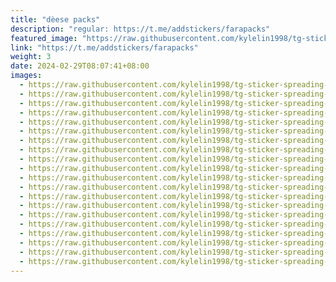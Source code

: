 ```yaml
---
title: "dèese packs"
description: "regular: https://t.me/addstickers/farapacks"
featured_image: "https://raw.githubusercontent.com/kylelin1998/tg-sticker-spreading-worldwide-images/main/img/f1655f28-1422-4354-b1b6-c0e608b0d37a.jpg"
link: "https://t.me/addstickers/farapacks"
weight: 3
date: 2024-02-29T08:07:41+08:00
images:
  - https://raw.githubusercontent.com/kylelin1998/tg-sticker-spreading-worldwide-images/main/img/f1655f28-1422-4354-b1b6-c0e608b0d37a.jpg
  - https://raw.githubusercontent.com/kylelin1998/tg-sticker-spreading-worldwide-images/main/img/ecb6e6ec-6a80-48e0-ab94-64ad295d8b23.jpg
  - https://raw.githubusercontent.com/kylelin1998/tg-sticker-spreading-worldwide-images/main/img/85059e49-4bf2-4dec-9d93-169580ad9a3e.jpg
  - https://raw.githubusercontent.com/kylelin1998/tg-sticker-spreading-worldwide-images/main/img/9c4c8bfe-a6ea-4a42-9952-bef38a61bd8e.jpg
  - https://raw.githubusercontent.com/kylelin1998/tg-sticker-spreading-worldwide-images/main/img/0cca8380-2e10-4af1-8b6a-946fc5443088.jpg
  - https://raw.githubusercontent.com/kylelin1998/tg-sticker-spreading-worldwide-images/main/img/2c404333-cd3d-4ef0-ac83-b5a4e733f908.jpg
  - https://raw.githubusercontent.com/kylelin1998/tg-sticker-spreading-worldwide-images/main/img/440a7f94-d0dc-4dfe-bfde-cf749515ec04.jpg
  - https://raw.githubusercontent.com/kylelin1998/tg-sticker-spreading-worldwide-images/main/img/c240b790-a69e-4bf5-959f-5102ff6d228f.jpg
  - https://raw.githubusercontent.com/kylelin1998/tg-sticker-spreading-worldwide-images/main/img/6d6a1cd2-cc61-494b-ab60-f7748b0ceee0.jpg
  - https://raw.githubusercontent.com/kylelin1998/tg-sticker-spreading-worldwide-images/main/img/12ed2b65-a2da-401a-845e-48c2d2f6b31b.jpg
  - https://raw.githubusercontent.com/kylelin1998/tg-sticker-spreading-worldwide-images/main/img/16ade9b5-fe83-4870-a084-a410707a0671.jpg
  - https://raw.githubusercontent.com/kylelin1998/tg-sticker-spreading-worldwide-images/main/img/e3af4841-9321-4b34-b582-321d0dc00421.jpg
  - https://raw.githubusercontent.com/kylelin1998/tg-sticker-spreading-worldwide-images/main/img/72ccc327-3126-4b2b-b291-081d7be260da.jpg
  - https://raw.githubusercontent.com/kylelin1998/tg-sticker-spreading-worldwide-images/main/img/0209d285-675d-4da2-8ff0-e1a9b6f8b6bf.jpg
  - https://raw.githubusercontent.com/kylelin1998/tg-sticker-spreading-worldwide-images/main/img/016f6b44-40e3-478b-bc99-dc55f42b8ec6.jpg
  - https://raw.githubusercontent.com/kylelin1998/tg-sticker-spreading-worldwide-images/main/img/edb666fe-1751-41f5-b9a6-26073389f964.jpg
  - https://raw.githubusercontent.com/kylelin1998/tg-sticker-spreading-worldwide-images/main/img/23aed876-3e25-47a6-a49a-cd6fde68310a.jpg
  - https://raw.githubusercontent.com/kylelin1998/tg-sticker-spreading-worldwide-images/main/img/08cb5cec-a110-454f-bdda-2be952f4b089.jpg
  - https://raw.githubusercontent.com/kylelin1998/tg-sticker-spreading-worldwide-images/main/img/9a1f2dea-0fe0-43fb-87eb-3914c70898c1.jpg
  - https://raw.githubusercontent.com/kylelin1998/tg-sticker-spreading-worldwide-images/main/img/5ba62036-6f03-414f-8bcb-24da32dfc511.jpg
---
```

